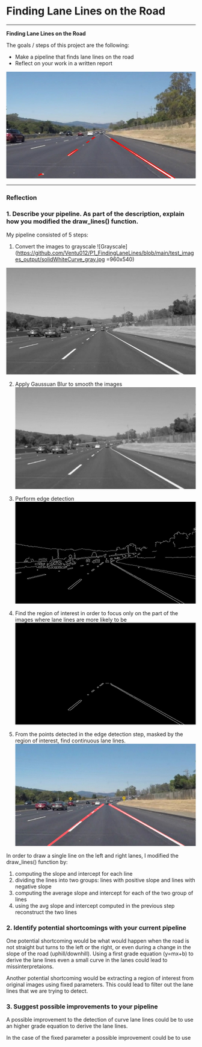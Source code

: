 # **Finding Lane Lines on the Road** 

---

**Finding Lane Lines on the Road**

The goals / steps of this project are the following:
* Make a pipeline that finds lane lines on the road
* Reflect on your work in a written report

![Introduction](https://github.com/Ventu012/P1_FindingLaneLines/blob/main/examples/line-segments-example.jpg)

---

### Reflection

### 1. Describe your pipeline. As part of the description, explain how you modified the draw_lines() function.

My pipeline consisted of 5 steps:
1. Convert the images to grayscale
![Grayscale](https://github.com/Ventu012/P1_FindingLaneLines/blob/main/test_images_output/solidWhiteCurve_gray.jpg =960x540)
<img src="https://github.com/Ventu012/P1_FindingLaneLines/blob/main/test_images_output/solidWhiteCurve_gray.jpg" width="960" />

2. Apply Gaussuan Blur to smooth the images
![Gaussian Blur](https://github.com/Ventu012/P1_FindingLaneLines/blob/main/test_images_output/solidWhiteCurve_blur_gray.jpg)

3. Perform edge detection
![Canny Edges](https://github.com/Ventu012/P1_FindingLaneLines/blob/main/test_images_output/solidWhiteCurve_edges.jpg)

4. Find the region of interest in order to focus only on the part of the images where lane lines are more likely to be
![Region of Interest](https://github.com/Ventu012/P1_FindingLaneLines/blob/main/test_images_output/solidWhiteCurve_masked_edges.jpg)

5. From the points detected in the edge detection step, masked by the region of interest, find continuous lane lines.
![Lane Lines](https://github.com/Ventu012/P1_FindingLaneLines/blob/main/test_images_output/solidWhiteCurve_output.jpg)


In order to draw a single line on the left and right lanes, I modified the draw_lines() function by:
1. computing the slope and intercept for each line
2. dividing the lines into two groups: lines with positive slope and lines with negative slope
3. computing the average slope and intercept for each of the two group of lines
4. using the avg slope and intercept computed in the previous step reconstruct the two lines


### 2. Identify potential shortcomings with your current pipeline


One potential shortcoming would be what would happen when the road is not straight but turns to the left or the right, or even during a change in the slope of the road (uphill/downhill). Using a first grade equation (y=mx+b) to derive the lane lines even a small curve in the lanes could lead to missinterpretaions.

Another potential shortcoming would be extracting a region of interest from original images using fixed parameters. This could lead to filter out the lane lines that we are trying to detect. 


### 3. Suggest possible improvements to your pipeline

A possible improvement to the detection of curve lane lines could be to use an higher grade equation to derive the lane lines.

In the case of the fixed parameter a possible improvement could be to use 
